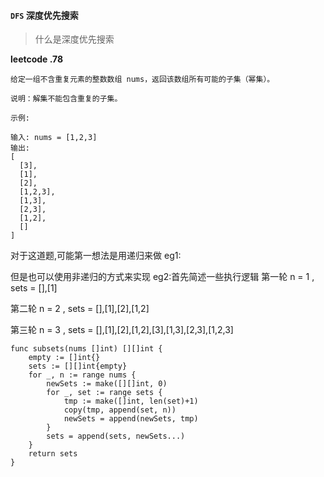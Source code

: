 #### `DFS` 深度优先搜索




> 什么是深度优先搜索




**leetcode .78**
```
给定一组不含重复元素的整数数组 nums，返回该数组所有可能的子集（幂集）。

说明：解集不能包含重复的子集。

示例:

输入: nums = [1,2,3]
输出:
[
  [3],
  [1],
  [2],
  [1,2,3],
  [1,3],
  [2,3],
  [1,2],
  []
]
```


对于这道题,可能第一想法是用递归来做
eg1:



但是也可以使用非递归的方式来实现
eg2:首先简述一些执行逻辑
第一轮 n = 1 , sets = [],[1]

第二轮 n = 2 , sets = [],[1],[2],[1,2]

第三轮 n = 3 , sets = [],[1],[2],[1,2],[3],[1,3],[2,3],[1,2,3]
```
func subsets(nums []int) [][]int {
	empty := []int{}
	sets := [][]int{empty}
	for _, n := range nums {
		newSets := make([][]int, 0)
		for _, set := range sets {
			tmp := make([]int, len(set)+1)
			copy(tmp, append(set, n))
			newSets = append(newSets, tmp)
		}
		sets = append(sets, newSets...)
	}
	return sets
}
```